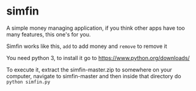 # simfin
A simple money managing application, if you think other apps have too many features, this one's for you.

Simfin works like this, ```add``` to add money and ```remove``` to remove it

You need python 3, to install it go to https://www.python.org/downloads/

To execute it, extract the simfin-master.zip to somewhere on your computer, navigate to simfin-master and then inside that directory do ```python simfin.py```
